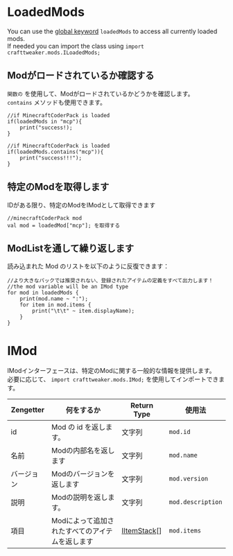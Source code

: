 # LoadedMods

You can use the [global keyword](/Vanilla/Global_Functions/) `loadedMods` to access all currently loaded mods.  
If needed you can import the class using `import crafttweaker.mods.ILoadedMods;`

## Modがロードされているか確認する

`関数の` を使用して、Modがロードされているかどうかを確認します。  
`contains` メソッドも使用できます。

```zenscript
//if MinecraftCoderPack is loaded
if(loadedMods in "mcp"){
    print("success!);
}

//if MinecraftCoderPack is loaded
if(loadedMods.contains("mcp")){
    print("success!!!");
}
```

## 特定のModを取得します

IDがある限り、特定のModをIModとして取得できます

```zenscript
//minecraftCoderPack mod
val mod = loadedMod["mcp"]; を取得する
```

## ModListを通して繰り返します

読み込まれた Mod のリストを以下のように反復できます：

```zenscript
//より大きなパックでは推奨されない、登録されたアイテムの定義をすべて出力します！
//the mod variable will be an IMod type
for mod in loadedMods {
    print(mod.name ~ ":");
    for item in mod.items {
        print("\t\t" ~ item.displayName);
    }
}
```

# IMod

IModインターフェースは、特定のModに関する一般的な情報を提供します。  
必要に応じて、 `import crafttweaker.mods.IMod;` を使用してインポートできます。

| Zengetter | 何をするか                     | Return Type                                | 使用法               |
| --------- | ------------------------- | ------------------------------------------ | ----------------- |
| id        | Mod の id を返します。           | 文字列                                        | `mod.id`          |
| 名前        | Modの内部名を返します              | 文字列                                        | `mod.name`        |
| バージョン     | Modのバージョンを返します            | 文字列                                        | `mod.version`     |
| 説明        | Modの説明を返します。              | 文字列                                        | `mod.description` |
| 項目        | Modによって追加されたすべてのアイテムを返します | [IItemStack](/Vanilla/Items/IItemStack/)[] | `mod.items`       |
